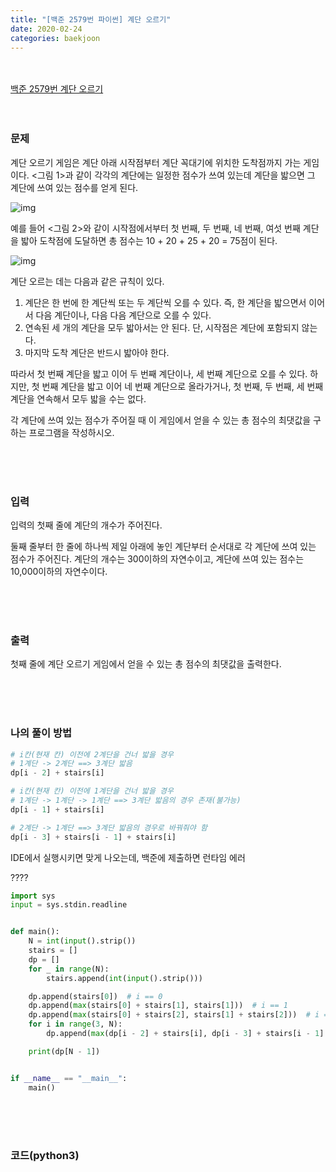 ```yaml
---
title: "[백준 2579번 파이썬] 계단 오르기"
date: 2020-02-24
categories: baekjoon
---
```


<br><br>
[백준 2579번 계단 오르기](https://www.acmicpc.net/problem/2579)
<br><br><br>

### 문제<br>

계단 오르기 게임은 계단 아래 시작점부터 계단 꼭대기에 위치한 도착점까지 가는 게임이다. <그림 1>과 같이 각각의 계단에는 일정한 점수가 쓰여 있는데 계단을 밟으면 그 계단에 쓰여 있는 점수를 얻게 된다.

![img](https://www.acmicpc.net/upload/images/k64or2GOK1vmpEig7Ud.png)

예를 들어 <그림 2>와 같이 시작점에서부터 첫 번째, 두 번째, 네 번째, 여섯 번째 계단을 밟아 도착점에 도달하면 총 점수는 10 + 20 + 25 + 20 = 75점이 된다.

![img](https://www.acmicpc.net/upload/images/f62omMF2kQYD5rDct.png)

계단 오르는 데는 다음과 같은 규칙이 있다.

1. 계단은 한 번에 한 계단씩 또는 두 계단씩 오를 수 있다. 즉, 한 계단을 밟으면서 이어서 다음 계단이나, 다음 다음 계단으로 오를 수 있다.
2. 연속된 세 개의 계단을 모두 밟아서는 안 된다. 단, 시작점은 계단에 포함되지 않는다.
3. 마지막 도착 계단은 반드시 밟아야 한다.

따라서 첫 번째 계단을 밟고 이어 두 번째 계단이나, 세 번째 계단으로 오를 수 있다. 하지만, 첫 번째 계단을 밟고 이어 네 번째 계단으로 올라가거나, 첫 번째, 두 번째, 세 번째 계단을 연속해서 모두 밟을 수는 없다.

각 계단에 쓰여 있는 점수가 주어질 때 이 게임에서 얻을 수 있는 총 점수의 최댓값을 구하는 프로그램을 작성하시오.

<br><br><br>

### 입력<br>

입력의 첫째 줄에 계단의 개수가 주어진다.

둘째 줄부터 한 줄에 하나씩 제일 아래에 놓인 계단부터 순서대로 각 계단에 쓰여 있는 점수가 주어진다. 계단의 개수는 300이하의 자연수이고, 계단에 쓰여 있는 점수는 10,000이하의 자연수이다.

<br><br><br>

### 출력<br>

첫째 줄에 계단 오르기 게임에서 얻을 수 있는 총 점수의 최댓값을 출력한다.

<br><br><br>

### 나의 풀이 방법<br>

```python
# i칸(현재 칸) 이전에 2계단을 건너 밟을 경우
# 1계단 -> 2계단 ==> 3계단 밟음
dp[i - 2] + stairs[i]
```



```python
# i칸(현재 칸) 이전에 1계단을 건너 밟을 경우
# 1계단 -> 1계단 -> 1계단 ==> 3계단 밟음의 경우 존재(불가능)
dp[i - 1] + stairs[i]

# 2계단 -> 1계단 ==> 3계단 밟음의 경우로 바꿔줘야 함
dp[i - 3] + stairs[i - 1] + stairs[i]
```



IDE에서 실행시키면 맞게 나오는데, 백준에 제출하면 런타임 에러

????

```python
import sys
input = sys.stdin.readline


def main():
    N = int(input().strip())
    stairs = []
    dp = []
    for _ in range(N):
        stairs.append(int(input().strip()))

    dp.append(stairs[0])  # i == 0
    dp.append(max(stairs[0] + stairs[1], stairs[1]))  # i == 1
    dp.append(max(stairs[0] + stairs[2], stairs[1] + stairs[2]))  # i == 2
    for i in range(3, N):
        dp.append(max(dp[i - 2] + stairs[i], dp[i - 3] + stairs[i - 1] + stairs[i]))

    print(dp[N - 1])


if __name__ == "__main__":
    main()
```

<br><br><br>


### 코드(python3)
```python

```
